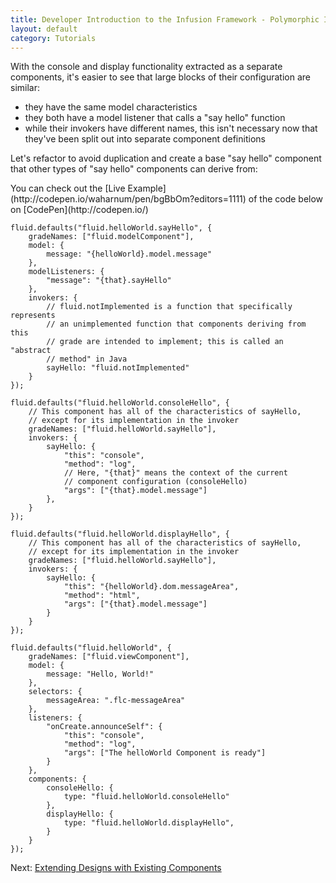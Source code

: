 ```yaml
---
title: Developer Introduction to the Infusion Framework - Polymorphic Invokers and Refactoring
layout: default
category: Tutorials
---
```


With the console and display functionality extracted as a separate components, it's easier to see that large blocks of their configuration are similar:

* they have the same model characteristics
* they both have a model listener that calls a "say hello" function
* while their invokers have different names, this isn't necessary now that they've been split out into separate component definitions

Let's refactor to avoid duplication and create a base "say hello" component that other types of "say hello" components can derive from:

<div class="infusion-docs-note">You can check out the [Live Example](http://codepen.io/waharnum/pen/bgBbOm?editors=1111) of the code below on [CodePen](http://codepen.io/)</div>

```
fluid.defaults("fluid.helloWorld.sayHello", {
    gradeNames: ["fluid.modelComponent"],
    model: {
        message: "{helloWorld}.model.message"
    },
    modelListeners: {
        "message": "{that}.sayHello"
    },
    invokers: {
        // fluid.notImplemented is a function that specifically represents
        // an unimplemented function that components deriving from this
        // grade are intended to implement; this is called an "abstract
        // method" in Java
        sayHello: "fluid.notImplemented"
    }
});

fluid.defaults("fluid.helloWorld.consoleHello", {
    // This component has all of the characteristics of sayHello,
    // except for its implementation in the invoker
    gradeNames: ["fluid.helloWorld.sayHello"],
    invokers: {
        sayHello: {
            "this": "console",
            "method": "log",
            // Here, "{that}" means the context of the current
            // component configuration (consoleHello)
            "args": ["{that}.model.message"]
        },
    }
});

fluid.defaults("fluid.helloWorld.displayHello", {
    // This component has all of the characteristics of sayHello,
    // except for its implementation in the invoker
    gradeNames: ["fluid.helloWorld.sayHello"],
    invokers: {
        sayHello: {
            "this": "{helloWorld}.dom.messageArea",
            "method": "html",
            "args": ["{that}.model.message"]
        }
    }
});

fluid.defaults("fluid.helloWorld", {
    gradeNames: ["fluid.viewComponent"],
    model: {
        message: "Hello, World!"
    },
    selectors: {
        messageArea: ".flc-messageArea"
    },
    listeners: {
        "onCreate.announceSelf": {
            "this": "console",
            "method": "log",
            "args": ["The helloWorld Component is ready"]
        }
    },
    components: {
        consoleHello: {
            type: "fluid.helloWorld.consoleHello"
        },
        displayHello: {
            type: "fluid.helloWorld.displayHello",
        }
    }
});
```

Next: [Extending Designs with Existing Components](/tutorial-developerIntroduction/DeveloperIntroductionToInfusionFramework-ExtendingDesignsWithExistingComponents.md)
